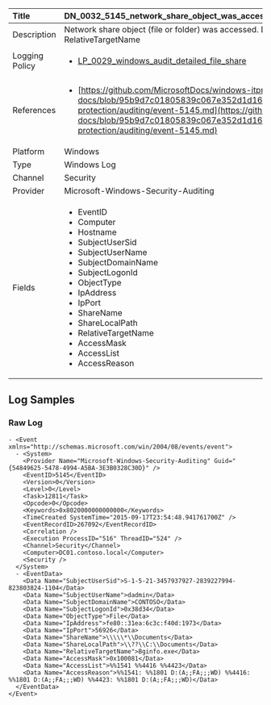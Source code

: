 | Title          | DN_0032_5145_network_share_object_was_accessed_detailed       |
|:---------------|:------------------|
| Description    | Network share object (file or folder) was accessed. Detailed log with  AccessReason and RelativeTargetName |
| Logging Policy | <ul><li>[LP_0029_windows_audit_detailed_file_share](../Logging_Policies/LP_0029_windows_audit_detailed_file_share.md)</li></ul> |
| References     | <ul><li>[https://github.com/MicrosoftDocs/windows-itpro-docs/blob/95b9d7c01805839c067e352d1d16702604b15f11/windows/security/threat-protection/auditing/event-5145.md](https://github.com/MicrosoftDocs/windows-itpro-docs/blob/95b9d7c01805839c067e352d1d16702604b15f11/windows/security/threat-protection/auditing/event-5145.md)</li></ul> |
| Platform       | Windows    |
| Type           | Windows Log        |
| Channel        | Security     |
| Provider       | Microsoft-Windows-Security-Auditing    |
| Fields         | <ul><li>EventID</li><li>Computer</li><li>Hostname</li><li>SubjectUserSid</li><li>SubjectUserName</li><li>SubjectDomainName</li><li>SubjectLogonId</li><li>ObjectType</li><li>IpAddress</li><li>IpPort</li><li>ShareName</li><li>ShareLocalPath</li><li>RelativeTargetName</li><li>AccessMask</li><li>AccessList</li><li>AccessReason</li></ul> |


## Log Samples

### Raw Log

```
- <Event xmlns="http://schemas.microsoft.com/win/2004/08/events/event">
  - <System>
    <Provider Name="Microsoft-Windows-Security-Auditing" Guid="{54849625-5478-4994-A5BA-3E3B0328C30D}" /> 
    <EventID>5145</EventID> 
    <Version>0</Version> 
    <Level>0</Level> 
    <Task>12811</Task> 
    <Opcode>0</Opcode> 
    <Keywords>0x8020000000000000</Keywords> 
    <TimeCreated SystemTime="2015-09-17T23:54:48.941761700Z" /> 
    <EventRecordID>267092</EventRecordID> 
    <Correlation /> 
    <Execution ProcessID="516" ThreadID="524" /> 
    <Channel>Security</Channel> 
    <Computer>DC01.contoso.local</Computer> 
    <Security /> 
  </System>
  - <EventData>
    <Data Name="SubjectUserSid">S-1-5-21-3457937927-2839227994-823803824-1104</Data> 
    <Data Name="SubjectUserName">dadmin</Data> 
    <Data Name="SubjectDomainName">CONTOSO</Data> 
    <Data Name="SubjectLogonId">0x38d34</Data> 
    <Data Name="ObjectType">File</Data> 
    <Data Name="IpAddress">fe80::31ea:6c3c:f40d:1973</Data> 
    <Data Name="IpPort">56926</Data> 
    <Data Name="ShareName">\\\\\*\\Documents</Data> 
    <Data Name="ShareLocalPath">\\??\\C:\\Documents</Data> 
    <Data Name="RelativeTargetName">Bginfo.exe</Data> 
    <Data Name="AccessMask">0x100081</Data> 
    <Data Name="AccessList">%%1541 %%4416 %%4423</Data> 
    <Data Name="AccessReason">%%1541: %%1801 D:(A;;FA;;;WD) %%4416: %%1801 D:(A;;FA;;;WD) %%4423: %%1801 D:(A;;FA;;;WD)</Data> 
  </EventData>
</Event>

```





